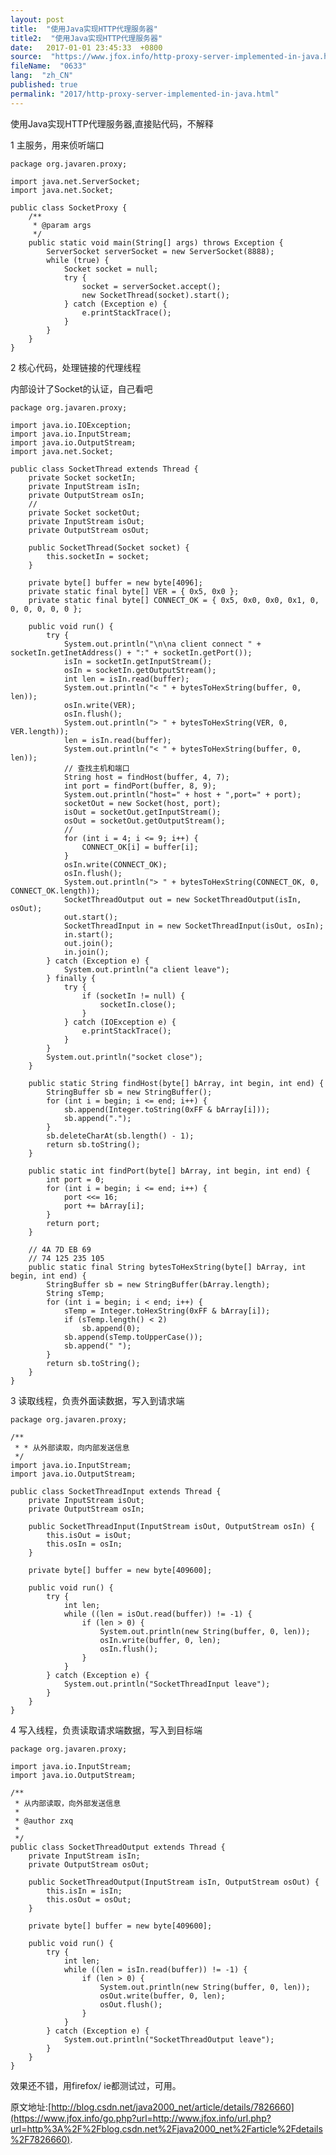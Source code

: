 ```yaml
---
layout: post
title:  "使用Java实现HTTP代理服务器"
title2:  "使用Java实现HTTP代理服务器"
date:   2017-01-01 23:45:33  +0800
source:  "https://www.jfox.info/http-proxy-server-implemented-in-java.html"
fileName:  "0633"
lang:  "zh_CN"
published: true
permalink: "2017/http-proxy-server-implemented-in-java.html"
---
```




使用Java实现HTTP代理服务器,直接贴代码，不解释

1 主服务，用来侦听端口

    package org.javaren.proxy;
    
    import java.net.ServerSocket;
    import java.net.Socket;
    
    public class SocketProxy {
    	/**
    	 * @param args
    	 */
    	public static void main(String[] args) throws Exception {
    		ServerSocket serverSocket = new ServerSocket(8888);
    		while (true) {
    			Socket socket = null;
    			try {
    				socket = serverSocket.accept();
    				new SocketThread(socket).start();
    			} catch (Exception e) {
    				e.printStackTrace();
    			}
    		}
    	}
    }
    

2 核心代码，处理链接的代理线程

内部设计了Socket的认证，自己看吧

    package org.javaren.proxy;
    
    import java.io.IOException;
    import java.io.InputStream;
    import java.io.OutputStream;
    import java.net.Socket;
    
    public class SocketThread extends Thread {
    	private Socket socketIn;
    	private InputStream isIn;
    	private OutputStream osIn;
    	//
    	private Socket socketOut;
    	private InputStream isOut;
    	private OutputStream osOut;
    
    	public SocketThread(Socket socket) {
    		this.socketIn = socket;
    	}
    
    	private byte[] buffer = new byte[4096];
    	private static final byte[] VER = { 0x5, 0x0 };
    	private static final byte[] CONNECT_OK = { 0x5, 0x0, 0x0, 0x1, 0, 0, 0, 0, 0, 0 };
    
    	public void run() {
    		try {
    			System.out.println("\n\na client connect " + socketIn.getInetAddress() + ":" + socketIn.getPort());
    			isIn = socketIn.getInputStream();
    			osIn = socketIn.getOutputStream();
    			int len = isIn.read(buffer);
    			System.out.println("< " + bytesToHexString(buffer, 0, len));
    			osIn.write(VER);
    			osIn.flush();
    			System.out.println("> " + bytesToHexString(VER, 0, VER.length));
    			len = isIn.read(buffer);
    			System.out.println("< " + bytesToHexString(buffer, 0, len));
    			// 查找主机和端口
    			String host = findHost(buffer, 4, 7);
    			int port = findPort(buffer, 8, 9);
    			System.out.println("host=" + host + ",port=" + port);
    			socketOut = new Socket(host, port);
    			isOut = socketOut.getInputStream();
    			osOut = socketOut.getOutputStream();
    			//
    			for (int i = 4; i <= 9; i++) {
    				CONNECT_OK[i] = buffer[i];
    			}
    			osIn.write(CONNECT_OK);
    			osIn.flush();
    			System.out.println("> " + bytesToHexString(CONNECT_OK, 0, CONNECT_OK.length));
    			SocketThreadOutput out = new SocketThreadOutput(isIn, osOut);
    			out.start();
    			SocketThreadInput in = new SocketThreadInput(isOut, osIn);
    			in.start();
    			out.join();
    			in.join();
    		} catch (Exception e) {
    			System.out.println("a client leave");
    		} finally {
    			try {
    				if (socketIn != null) {
    					socketIn.close();
    				}
    			} catch (IOException e) {
    				e.printStackTrace();
    			}
    		}
    		System.out.println("socket close");
    	}
    
    	public static String findHost(byte[] bArray, int begin, int end) {
    		StringBuffer sb = new StringBuffer();
    		for (int i = begin; i <= end; i++) {
    			sb.append(Integer.toString(0xFF & bArray[i]));
    			sb.append(".");
    		}
    		sb.deleteCharAt(sb.length() - 1);
    		return sb.toString();
    	}
    
    	public static int findPort(byte[] bArray, int begin, int end) {
    		int port = 0;
    		for (int i = begin; i <= end; i++) {
    			port <<= 16;
    			port += bArray[i];
    		}
    		return port;
    	}
    
    	// 4A 7D EB 69
    	// 74 125 235 105
    	public static final String bytesToHexString(byte[] bArray, int begin, int end) {
    		StringBuffer sb = new StringBuffer(bArray.length);
    		String sTemp;
    		for (int i = begin; i < end; i++) {
    			sTemp = Integer.toHexString(0xFF & bArray[i]);
    			if (sTemp.length() < 2)
    				sb.append(0);
    			sb.append(sTemp.toUpperCase());
    			sb.append(" ");
    		}
    		return sb.toString();
    	}
    }
    

3  读取线程，负责外面读数据，写入到请求端

    package org.javaren.proxy;
    
    /**
     * * 从外部读取，向内部发送信息
     */
    import java.io.InputStream;
    import java.io.OutputStream;
    
    public class SocketThreadInput extends Thread {
    	private InputStream isOut;
    	private OutputStream osIn;
    
    	public SocketThreadInput(InputStream isOut, OutputStream osIn) {
    		this.isOut = isOut;
    		this.osIn = osIn;
    	}
    
    	private byte[] buffer = new byte[409600];
    
    	public void run() {
    		try {
    			int len;
    			while ((len = isOut.read(buffer)) != -1) {
    				if (len > 0) {
    					System.out.println(new String(buffer, 0, len));
    					osIn.write(buffer, 0, len);
    					osIn.flush();
    				}
    			}
    		} catch (Exception e) {
    			System.out.println("SocketThreadInput leave");
    		}
    	}
    }
    

4 写入线程，负责读取请求端数据，写入到目标端

    package org.javaren.proxy;
    
    import java.io.InputStream;
    import java.io.OutputStream;
    
    /**
     * 从内部读取，向外部发送信息
     * 
     * @author zxq
     * 
     */
    public class SocketThreadOutput extends Thread {
    	private InputStream isIn;
    	private OutputStream osOut;
    
    	public SocketThreadOutput(InputStream isIn, OutputStream osOut) {
    		this.isIn = isIn;
    		this.osOut = osOut;
    	}
    
    	private byte[] buffer = new byte[409600];
    
    	public void run() {
    		try {
    			int len;
    			while ((len = isIn.read(buffer)) != -1) {
    				if (len > 0) {
    					System.out.println(new String(buffer, 0, len));
    					osOut.write(buffer, 0, len);
    					osOut.flush();
    				}
    			}
    		} catch (Exception e) {
    			System.out.println("SocketThreadOutput leave");
    		}
    	}
    }

效果还不错，用firefox/ ie都测试过，可用。

原文地址:[http://blog.csdn.net/java2000_net/article/details/7826660](https://www.jfox.info/go.php?url=http://www.jfox.info/url.php?url=http%3A%2F%2Fblog.csdn.net%2Fjava2000_net%2Farticle%2Fdetails%2F7826660).
